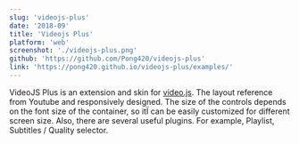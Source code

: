 ```yaml
---
slug: 'videojs-plus'
date: '2018-09'
title: 'Videojs Plus'
platform: 'web'
screenshot: './videojs-plus.png'
github: 'https://github.com/Pong420/videojs-plus'
link: 'https://pong420.github.io/videojs-plus/examples/'
---
```


<span>VideoJS Plus</span> is an extension and skin for <a href="https://github.com/videojs/video.js">video.js</a>.
The layout reference from <span>Youtube</span> and responsively designed. The size of the controls depends on the font
size of the container, so itÏ can be easily customized for different screen size. Also, there are several useful
plugins. For example, <span>Playlist</span>, <span>Subtitles / Quality selector</span>.
